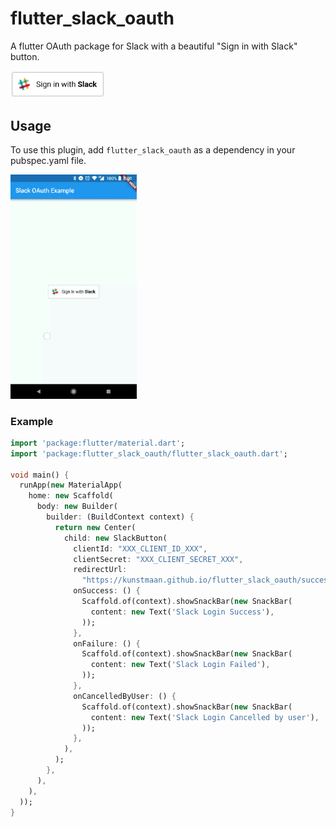 # flutter_slack_oauth
A flutter OAuth package for Slack with a beautiful "Sign in with Slack" button.

<img src="docs/img/button.png" width="30%"/>

## Usage
To use this plugin, add `flutter_slack_oauth` as a dependency in your pubspec.yaml file.

<img src="docs/img/gif.gif" width="40%"/>

### Example
``` dart
import 'package:flutter/material.dart';
import 'package:flutter_slack_oauth/flutter_slack_oauth.dart';

void main() {
  runApp(new MaterialApp(
    home: new Scaffold(
      body: new Builder(
        builder: (BuildContext context) {
          return new Center(
            child: new SlackButton(
              clientId: "XXX_CLIENT_ID_XXX",
              clientSecret: "XXX_CLIENT_SECRET_XXX",
              redirectUrl:
                "https://kunstmaan.github.io/flutter_slack_oauth/success.html",
              onSuccess: () {
                Scaffold.of(context).showSnackBar(new SnackBar(
                  content: new Text('Slack Login Success'),
                ));
              },
              onFailure: () {
                Scaffold.of(context).showSnackBar(new SnackBar(
                  content: new Text('Slack Login Failed'),
                ));
              },
              onCancelledByUser: () {
                Scaffold.of(context).showSnackBar(new SnackBar(
                  content: new Text('Slack Login Cancelled by user'),
                ));
              },
            ),
          );
        },
      ),
    ),
  ));
}

```